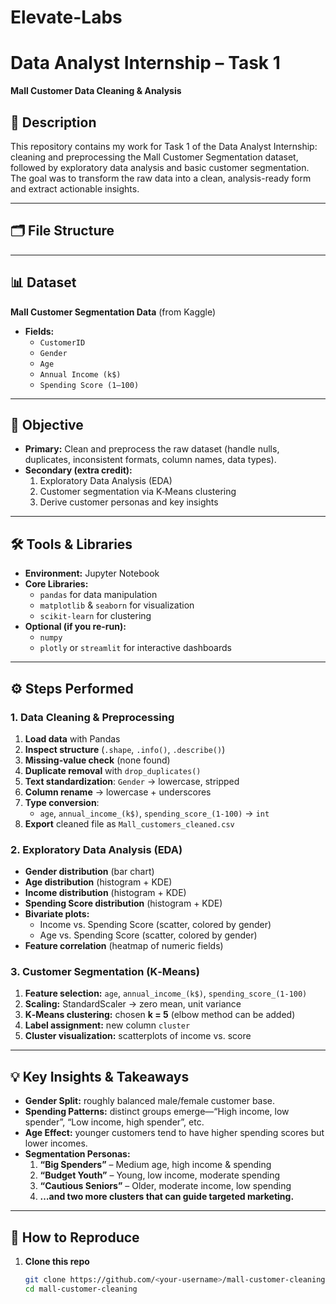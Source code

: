 # Elevate-Labs

# Data Analyst Internship – Task 1  
**Mall Customer Data Cleaning & Analysis**

## 📄 Description  
This repository contains my work for Task 1 of the Data Analyst Internship: cleaning and preprocessing the Mall Customer Segmentation dataset, followed by exploratory data analysis and basic customer segmentation. The goal was to transform the raw data into a clean, analysis-ready form and extract actionable insights.

---

## 🗂️ File Structure  

---

## 📊 Dataset  
**Mall Customer Segmentation Data** (from Kaggle)  
- **Fields:**  
  - `CustomerID`  
  - `Gender`  
  - `Age`  
  - `Annual Income (k$)`  
  - `Spending Score (1–100)`

---

## 🎯 Objective  
- **Primary:** Clean and preprocess the raw dataset (handle nulls, duplicates, inconsistent formats, column names, data types).  
- **Secondary (extra credit):**  
  1. Exploratory Data Analysis (EDA)  
  2. Customer segmentation via K‑Means clustering  
  3. Derive customer personas and key insights

---

## 🛠️ Tools & Libraries  
- **Environment:** Jupyter Notebook  
- **Core Libraries:**  
  - `pandas` for data manipulation  
  - `matplotlib` & `seaborn` for visualization  
  - `scikit‑learn` for clustering  
- **Optional (if you re-run):**  
  - `numpy`  
  - `plotly` or `streamlit` for interactive dashboards

---

## ⚙️ Steps Performed

### 1. Data Cleaning & Preprocessing  
1. **Load data** with Pandas  
2. **Inspect structure** (`.shape`, `.info()`, `.describe()`)  
3. **Missing‐value check** (none found)  
4. **Duplicate removal** with `drop_duplicates()`  
5. **Text standardization**: `Gender` → lowercase, stripped  
6. **Column rename** → lowercase + underscores  
7. **Type conversion**:  
   - `age`, `annual_income_(k$)`, `spending_score_(1-100)` → `int`  
8. **Export** cleaned file as `Mall_customers_cleaned.csv`

### 2. Exploratory Data Analysis (EDA)  
- **Gender distribution** (bar chart)  
- **Age distribution** (histogram + KDE)  
- **Income distribution** (histogram + KDE)  
- **Spending Score distribution** (histogram + KDE)  
- **Bivariate plots:**  
  - Income vs. Spending Score (scatter, colored by gender)  
  - Age vs. Spending Score (scatter, colored by gender)  
- **Feature correlation** (heatmap of numeric fields)

### 3. Customer Segmentation (K‑Means)  
1. **Feature selection:** `age`, `annual_income_(k$)`, `spending_score_(1-100)`  
2. **Scaling:** StandardScaler → zero mean, unit variance  
3. **K‑Means clustering:** chosen **k = 5** (elbow method can be added)  
4. **Label assignment:** new column `cluster`  
5. **Cluster visualization:** scatterplots of income vs. score

---

## 💡 Key Insights & Takeaways  
- **Gender Split:** roughly balanced male/female customer base.  
- **Spending Patterns:** distinct groups emerge—“High income, low spender”, “Low income, high spender”, etc.  
- **Age Effect:** younger customers tend to have higher spending scores but lower incomes.  
- **Segmentation Personas:**  
  1. **“Big Spenders”** – Medium age, high income & spending  
  2. **“Budget Youth”** – Young, low income, moderate spending  
  3. **“Cautious Seniors”** – Older, moderate income, low spending  
  4. **…and two more clusters that can guide targeted marketing.**

---

## 🚀 How to Reproduce  
1. **Clone this repo**  
   ```bash
   git clone https://github.com/<your‑username>/mall-customer-cleaning.git
   cd mall-customer-cleaning
